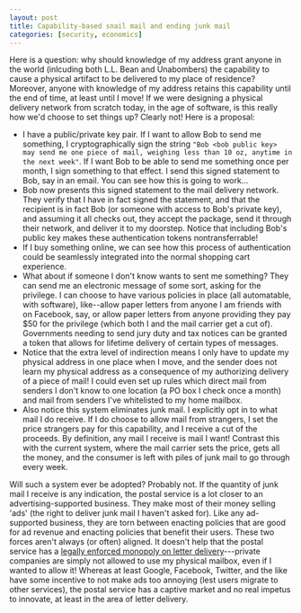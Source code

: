 ```yaml
---
layout: post
title: Capability-based snail mail and ending junk mail
categories: [security, economics]
---
```


Here is a question: why should knowledge of my address grant anyone in the world (inlcuding both L.L. Bean and Unabombers) the capability to cause a physical artifact to be delivered to my place of residence? Moreover, anyone with knowledge of my address retains this capability until the end of time, at least until I move! If we were designing a physical delivery network from scratch today, in the age of software, is this really how we'd choose to set things up? Clearly not! Here is a proposal:

* I have a public/private key pair. If I want to allow Bob to send me something, I cryptographically sign the string `"Bob <bob public key> may send me one piece of mail, weighing less than 10 oz, anytime in the next week"`. If I want Bob to be able to send me something once per month, I sign something to that effect. I send this signed statement to Bob, say in an email. You can see how this is going to work...
* Bob now presents this signed statement to the mail delivery network. They verify that I have in fact signed the statement, and that the recipient is in fact Bob (or someone with access to Bob's private key), and assuming it all checks out, they accept the package, send it through their network, and deliver it to my doorstep. Notice that including Bob's public key makes these authentication tokens nontransferrable!
* If I buy something online, we can see how this process of authentication could be seamlessly integrated into the normal shopping cart experience.
* What about if someone I don't know wants to sent me something? They can send me an electronic message of some sort, asking for the privilege. I can choose to have various policies in place (all automatable, with software), like--allow paper letters from anyone I am friends with on Facebook, say, or allow paper letters from anyone providing they pay $50 for the privilege (which both I and the mail carrier get a cut of). Governments needing to send jury duty and tax notices can be granted a token that allows for lifetime delivery of certain types of messages.
* Notice that the extra level of indirection means I only have to update my physical address in one place when I move, and the sender does not learn my physical address as a consequence of my authorizing delivery of a piece of mail! I could even set up rules which direct mail from senders I don't know to one location (a PO box I check once a month) and mail from senders I've whitelisted to my home mailbox.
* Also notice this system eliminates junk mail. I explicitly opt in to what mail I do receive. If I do choose to allow mail from strangers, I set the price strangers pay for this capability, and I receive a cut of the proceeds. By definition, any mail I receive is mail I want! Contrast this with the current system, where the mail carrier sets the price, gets all the money, and the consumer is left with piles of junk mail to go through every week.

Will such a system ever be adopted? Probably not. If the quantity of junk mail I receive is any indication, the postal service is a lot closer to an advertising-supported business. They make most of their money selling 'ads' (the right to deliver junk mail I haven't asked for). Like any ad-supported business, they are torn between enacting policies that are good for ad revenue and enacting policies that benefit their users. These two forces aren't always (or often) aligned. It doesn't help that the postal service has a [legally enforced monopoly on letter delivery](http://en.wikipedia.org/wiki/Private_Express_Statutes)---private companies are simply not allowed to use my physical mailbox, even if I wanted to allow it! Whereas at least Google, Facebook, Twitter, and the like have some incentive to not make ads too annoying (lest users migrate to other services), the postal service has a captive market and no real impetus to innovate, at least in the area of letter delivery.
